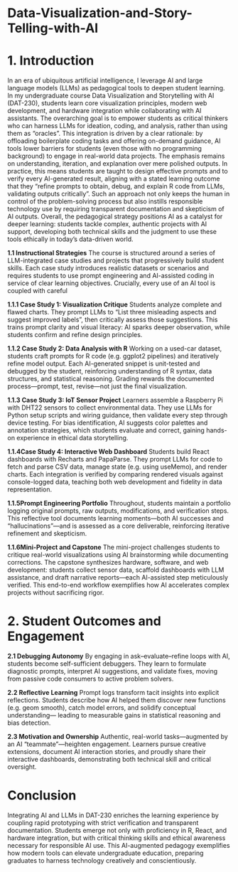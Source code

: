 # Data-Visualization-and-Story-Telling-with-AI

# 1. Introduction

In an era of ubiquitous artificial intelligence, I leverage AI and large language models (LLMs) as
pedagogical tools to deepen student learning. In my undergraduate course Data Visualization and
Storytelling with AI (DAT-230), students learn core visualization principles, modern web development,
and hardware integration while collaborating with AI assistants. The overarching goal is to
empower students as critical thinkers who can harness LLMs for ideation, coding, and analysis,
rather than using them as “oracles”. This integration is driven by a clear rationale: by offloading
boilerplate coding tasks and offering on-demand guidance, AI tools lower barriers for students
(even those with no programming background) to engage in real-world data projects. The emphasis
remains on understanding, iteration, and explanation over mere polished outputs. In practice,
this means students are taught to design effective prompts and to verify every AI-generated result,
aligning with a stated learning outcome that they “refine prompts to obtain, debug, and explain
R code from LLMs, validating outputs critically”. Such an approach not only keeps the human
in control of the problem-solving process but also instills responsible technology use by requiring
transparent documentation and skepticism of AI outputs. Overall, the pedagogical strategy positions
AI as a catalyst for deeper learning: students tackle complex, authentic projects with AI
support, developing both technical skills and the judgment to use these tools ethically in today’s
data-driven world.

**1.1 Instructional Strategies**
The course is structured around a series of LLM-integrated case studies and projects that progressively
build student skills. Each case study introduces realistic datasets or scenarios and requires
students to use prompt engineering and AI-assisted coding in service of clear learning objectives.
Crucially, every use of an AI tool is coupled with careful

**1.1.1 Case Study 1: Visualization Critique**
Students analyze complete and flawed charts. They prompt LLMs to “List three misleading aspects
and suggest improved labels”, then critically assess those suggestions. This trains prompt clarity and
visual literacy: AI sparks deeper observation, while students confirm and refine design principles.

**1.1.2 Case Study 2: Data Analysis with R**
Working on a used-car dataset, students craft prompts for R code (e.g. ggplot2 pipelines) and
iteratively refine model output. Each AI-generated snippet is unit-tested and debugged by the
student, reinforcing understanding of R syntax, data structures, and statistical reasoning. Grading
rewards the documented process—prompt, test, revise—not just the final visualization.

**1.1.3 Case Study 3: IoT Sensor Project**
Learners assemble a Raspberry Pi with DHT22 sensors to collect environmental data. They use
LLMs for Python setup scripts and wiring guidance, then validate every step through device testing.
For bias identification, AI suggests color palettes and annotation strategies, which students evaluate
and correct, gaining hands-on experience in ethical data storytelling.

**1.1.4Case Study 4: Interactive Web Dashboard**
Students build React dashboards with Recharts and PapaParse. They prompt LLMs for code to
fetch and parse CSV data, manage state (e.g. using useMemo), and render charts. Each integration is
verified by comparing rendered visuals against console-logged data, teaching both web development
and fidelity in data representation.

**1.1.5Prompt Engineering Portfolio**
Throughout, students maintain a portfolio logging original prompts, raw outputs, modifications,
and verification steps. This reflective tool documents learning moments—both AI successes and
“hallucinations”—and is assessed as a core deliverable, reinforcing iterative refinement and skepticism.

**1.1.6Mini-Project and Capstone**
The mini-project challenges students to critique real-world visualizations using AI brainstorming
while documenting corrections. The capstone synthesizes hardware, software, and web development:
students collect sensor data, scaffold dashboards with LLM assistance, and draft narrative
reports—each AI-assisted step meticulously verified. This end-to-end workflow exemplifies how AI
accelerates complex projects without sacrificing rigor.

# 2. Student Outcomes and Engagement

**2.1 Debugging Autonomy**
By engaging in ask–evaluate–refine loops with AI, students become self-sufficient debuggers. They
learn to formulate diagnostic prompts, interpret AI suggestions, and validate fixes, moving from
passive code consumers to active problem solvers.

**2.2 Reflective Learning**
Prompt logs transform tacit insights into explicit reflections. Students describe how AI helped
them discover new functions (e.g. geom smooth), catch model errors, and solidify conceptual understanding—
leading to measurable gains in statistical reasoning and bias detection.

**2.3 Motivation and Ownership**
Authentic, real-world tasks—augmented by an AI “teammate”—heighten engagement. Learners
pursue creative extensions, document AI interaction stories, and proudly share their interactive
dashboards, demonstrating both technical skill and critical oversight.

# Conclusion
Integrating AI and LLMs in DAT-230 enriches the learning experience by coupling rapid prototyping
with strict verification and transparent documentation. Students emerge not only with proficiency
in R, React, and hardware integration, but with critical thinking skills and ethical awareness
necessary for responsible AI use. This AI-augmented pedagogy exemplifies how modern tools
can elevate undergraduate education, preparing graduates to harness technology creatively and
conscientiously.



